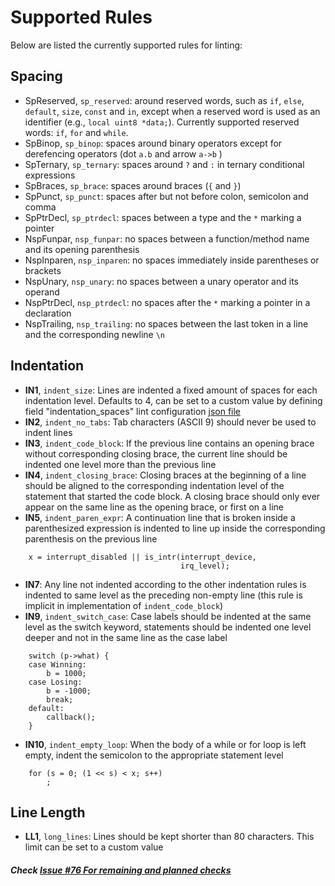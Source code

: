 # Supported Rules

Below are listed the currently supported rules for linting:

## Spacing
- SpReserved, `sp_reserved`: around reserved words, such as `if`, `else`, `default`, `size`, `const` and `in`, except when a reserved word is used as an identifier (e.g., `local uint8 *data;`). Currently supported reserved words: `if`, `for` and `while`.
- SpBinop, `sp_binop`: spaces around binary operators except for derefencing operators (dot `a.b` and arrow `a->b` )
- SpTernary, `sp_ternary`: spaces around `?` and `:` in ternary conditional expressions
- SpBraces, `sp_brace`: spaces around braces (`{` and `}`)
- SpPunct, `sp_punct`: spaces after but not before colon, semicolon and comma
- SpPtrDecl, `sp_ptrdecl`: spaces between a type and the `*` marking a pointer
- NspFunpar, `nsp_funpar`: no spaces between a function/method name and its opening parenthesis
- NspInparen, `nsp_inparen`: no spaces immediately inside parentheses or brackets
- NspUnary, `nsp_unary`: no spaces between a unary operator and its operand
- NspPtrDecl, `nsp_ptrdecl`: no spaces after the `*` marking a pointer in a declaration
- NspTrailing, `nsp_trailing`: no spaces between the last token in a line and the corresponding newline `\n`

## Indentation
- **IN1**, `indent_size`: Lines are indented a fixed amount of spaces for each indentation level. Defaults to 4, can be set to a custom value by defining field "indentation_spaces" lint configuration [json file](../../example_files/example_lint_cfg.README)
- **IN2**, `indent_no_tabs`: Tab characters (ASCII 9) should never be used to indent lines
- **IN3**, `indent_code_block`: If the previous line contains an opening brace without corresponding closing brace, the current line should be indented one level more than the previous line
- **IN4**, `indent_closing_brace`: Closing braces at the beginning of a line should be aligned to the corresponding indentation level of the statement that started the code block. A closing brace should only ever appear on the same line as the opening brace, or first on a line
- **IN5**, `indent_paren_expr`: A continuation line that is broken inside a parenthesized expression is indented to line up inside the corresponding parenthesis on the previous line
```
    x = interrupt_disabled || is_intr(interrupt_device,
                                      irq_level);
```
- **IN7**: Any line not indented according to the other indentation rules is indented to same level as the preceding non-empty line (this rule is implicit in implementation of `indent_code_block`)
- **IN9**, `indent_switch_case`: Case labels should be indented at the same level as the switch keyword, statements should be indented one level deeper and not in the same line as the case label
```
    switch (p->what) {
    case Winning:
        b = 1000;
    case Losing:
        b = -1000;
        break;
    default:
        callback();
    }
```
- **IN10**, `indent_empty_loop`: When the body of a while or for loop is left empty, indent the semicolon to the appropriate statement level

```
    for (s = 0; (1 << s) < x; s++)
        ;
```

## Line Length
- **LL1**, `long_lines`: Lines should be kept shorter than 80 characters. This limit can be set to a custom value

##### Check [Issue #76 For remaining and planned checks](https://github.com/intel/dml-language-server/issues/76)
